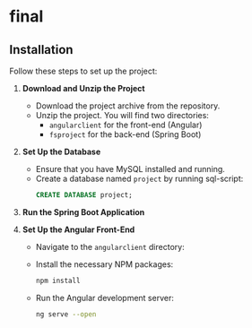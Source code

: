 # final

## Installation

Follow these steps to set up the project:

1. **Download and Unzip the Project**
   - Download the project archive from the repository.
   - Unzip the project. You will find two directories:
     - `angularclient` for the front-end (Angular)
     - `fsproject` for the back-end (Spring Boot)

2. **Set Up the Database**
   - Ensure that you have MySQL installed and running.
   - Create a database named `project` by running sql-script:
     ```sql
     CREATE DATABASE project;
     ```

3. **Run the Spring Boot Application**

4. **Set Up the Angular Front-End**
   - Navigate to the `angularclient` directory:

   - Install the necessary NPM packages:
     ```sh
     npm install
     ```
   - Run the Angular development server:
     ```sh
     ng serve --open
     ```
